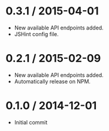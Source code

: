 0.3.1 / 2015-04-01
==================

  * New available API endpoints added.
  * JSHint config file.

0.2.1 / 2015-02-09
==================

  * New available API endpoints added.
  * Automatically release on NPM.

0.1.0 / 2014-12-01
==================

  * Initial commit

